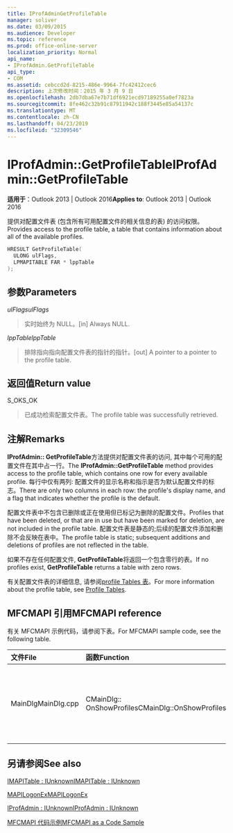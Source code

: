 ```yaml
---
title: IProfAdminGetProfileTable
manager: soliver
ms.date: 03/09/2015
ms.audience: Developer
ms.topic: reference
ms.prod: office-online-server
localization_priority: Normal
api_name:
- IProfAdmin.GetProfileTable
api_type:
- COM
ms.assetid: cebccd2d-8215-486e-9964-7fc42412cec6
description: 上次修改时间：2015 年 3 月 9 日
ms.openlocfilehash: 2db7dba67e7b71df6921ecd97189255a0ef7823a
ms.sourcegitcommit: 8fe462c32b91c87911942c188f3445e85a54137c
ms.translationtype: MT
ms.contentlocale: zh-CN
ms.lasthandoff: 04/23/2019
ms.locfileid: "32309546"
---
```

# <a name="iprofadmingetprofiletable"></a><span data-ttu-id="3f8eb-103">IProfAdmin::GetProfileTable</span><span class="sxs-lookup"><span data-stu-id="3f8eb-103">IProfAdmin::GetProfileTable</span></span>

  
  
<span data-ttu-id="3f8eb-104">**适用于**：Outlook 2013 | Outlook 2016</span><span class="sxs-lookup"><span data-stu-id="3f8eb-104">**Applies to**: Outlook 2013 | Outlook 2016</span></span> 
  
<span data-ttu-id="3f8eb-105">提供对配置文件表 (包含所有可用配置文件的相关信息的表) 的访问权限。</span><span class="sxs-lookup"><span data-stu-id="3f8eb-105">Provides access to the profile table, a table that contains information about all of the available profiles.</span></span>
  
```cpp
HRESULT GetProfileTable(
  ULONG ulFlags,
  LPMAPITABLE FAR * lppTable
);
```

## <a name="parameters"></a><span data-ttu-id="3f8eb-106">参数</span><span class="sxs-lookup"><span data-stu-id="3f8eb-106">Parameters</span></span>

 <span data-ttu-id="3f8eb-107">_ulFlags_</span><span class="sxs-lookup"><span data-stu-id="3f8eb-107">_ulFlags_</span></span>
  
> <span data-ttu-id="3f8eb-108">实时始终为 NULL。</span><span class="sxs-lookup"><span data-stu-id="3f8eb-108">[in] Always NULL.</span></span>
    
 <span data-ttu-id="3f8eb-109">_lppTable_</span><span class="sxs-lookup"><span data-stu-id="3f8eb-109">_lppTable_</span></span>
  
> <span data-ttu-id="3f8eb-110">排除指向指向配置文件表的指针的指针。</span><span class="sxs-lookup"><span data-stu-id="3f8eb-110">[out] A pointer to a pointer to the profile table.</span></span>
    
## <a name="return-value"></a><span data-ttu-id="3f8eb-111">返回值</span><span class="sxs-lookup"><span data-stu-id="3f8eb-111">Return value</span></span>

<span data-ttu-id="3f8eb-112">S_OK</span><span class="sxs-lookup"><span data-stu-id="3f8eb-112">S_OK</span></span> 
  
> <span data-ttu-id="3f8eb-113">已成功检索配置文件表。</span><span class="sxs-lookup"><span data-stu-id="3f8eb-113">The profile table was successfully retrieved.</span></span>
    
## <a name="remarks"></a><span data-ttu-id="3f8eb-114">注解</span><span class="sxs-lookup"><span data-stu-id="3f8eb-114">Remarks</span></span>

<span data-ttu-id="3f8eb-115">**IProfAdmin:: GetProfileTable**方法提供对配置文件表的访问, 其中每个可用的配置文件在其中占一行。</span><span class="sxs-lookup"><span data-stu-id="3f8eb-115">The **IProfAdmin::GetProfileTable** method provides access to the profile table, which contains one row for every available profile.</span></span> <span data-ttu-id="3f8eb-116">每行中仅有两列: 配置文件的显示名称和指示是否为默认配置文件的标志。</span><span class="sxs-lookup"><span data-stu-id="3f8eb-116">There are only two columns in each row: the profile's display name, and a flag that indicates whether the profile is the default.</span></span> 
  
<span data-ttu-id="3f8eb-117">配置文件表中不包含已删除或正在使用但已标记为删除的配置文件。</span><span class="sxs-lookup"><span data-stu-id="3f8eb-117">Profiles that have been deleted, or that are in use but have been marked for deletion, are not included in the profile table.</span></span> <span data-ttu-id="3f8eb-118">配置文件表是静态的;后续的配置文件添加和删除不会反映在表中。</span><span class="sxs-lookup"><span data-stu-id="3f8eb-118">The profile table is static; subsequent additions and deletions of profiles are not reflected in the table.</span></span> 
  
<span data-ttu-id="3f8eb-119">如果不存在任何配置文件, **GetProfileTable**将返回一个包含零行的表。</span><span class="sxs-lookup"><span data-stu-id="3f8eb-119">If no profiles exist, **GetProfileTable** returns a table with zero rows.</span></span> 
  
<span data-ttu-id="3f8eb-120">有关配置文件表的详细信息, 请参阅[profile Tables 表](profile-tables.md)。</span><span class="sxs-lookup"><span data-stu-id="3f8eb-120">For more information about the profile table, see [Profile Tables](profile-tables.md).</span></span> 
  
## <a name="mfcmapi-reference"></a><span data-ttu-id="3f8eb-121">MFCMAPI 引用</span><span class="sxs-lookup"><span data-stu-id="3f8eb-121">MFCMAPI reference</span></span>

<span data-ttu-id="3f8eb-122">有关 MFCMAPI 示例代码，请参阅下表。</span><span class="sxs-lookup"><span data-stu-id="3f8eb-122">For MFCMAPI sample code, see the following table.</span></span>
  
|<span data-ttu-id="3f8eb-123">**文件**</span><span class="sxs-lookup"><span data-stu-id="3f8eb-123">**File**</span></span>|<span data-ttu-id="3f8eb-124">**函数**</span><span class="sxs-lookup"><span data-stu-id="3f8eb-124">**Function**</span></span>|<span data-ttu-id="3f8eb-125">**备注**</span><span class="sxs-lookup"><span data-stu-id="3f8eb-125">**Comment**</span></span>|
|:-----|:-----|:-----|
|<span data-ttu-id="3f8eb-126">MainDlg</span><span class="sxs-lookup"><span data-stu-id="3f8eb-126">MainDlg.cpp</span></span>  <br/> |<span data-ttu-id="3f8eb-127">CMainDlg:: OnShowProfiles</span><span class="sxs-lookup"><span data-stu-id="3f8eb-127">CMainDlg::OnShowProfiles</span></span>  <br/> |<span data-ttu-id="3f8eb-128">MFCMAPI 使用**IProfAdmin:: GetProfileTable**方法获取要在新对话框中显示的配置文件表。</span><span class="sxs-lookup"><span data-stu-id="3f8eb-128">MFCMAPI uses the **IProfAdmin::GetProfileTable** method to get the profile table to display in a new dialog box.</span></span>  <br/> |
   
## <a name="see-also"></a><span data-ttu-id="3f8eb-129">另请参阅</span><span class="sxs-lookup"><span data-stu-id="3f8eb-129">See also</span></span>



[<span data-ttu-id="3f8eb-130">IMAPITable : IUnknown</span><span class="sxs-lookup"><span data-stu-id="3f8eb-130">IMAPITable : IUnknown</span></span>](imapitableiunknown.md)
  
[<span data-ttu-id="3f8eb-131">MAPILogonEx</span><span class="sxs-lookup"><span data-stu-id="3f8eb-131">MAPILogonEx</span></span>](mapilogonex.md)
  
[<span data-ttu-id="3f8eb-132">IProfAdmin : IUnknown</span><span class="sxs-lookup"><span data-stu-id="3f8eb-132">IProfAdmin : IUnknown</span></span>](iprofadminiunknown.md)


[<span data-ttu-id="3f8eb-133">MFCMAPI 代码示例</span><span class="sxs-lookup"><span data-stu-id="3f8eb-133">MFCMAPI as a Code Sample</span></span>](mfcmapi-as-a-code-sample.md)

